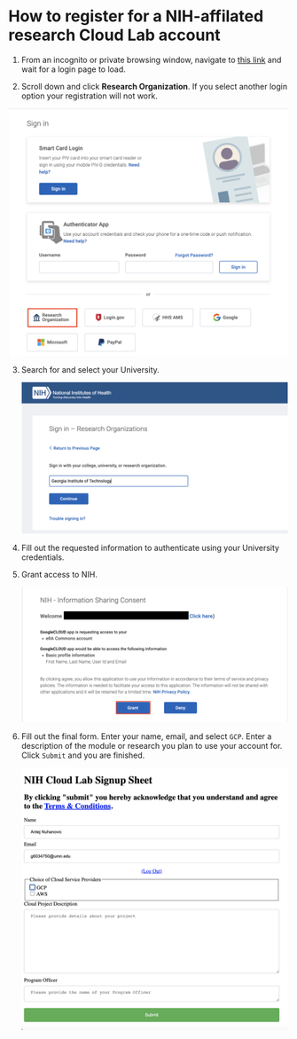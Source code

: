 # How to register for a NIH-affilated research Cloud Lab account

1. From an incognito or private browsing window, navigate to [this link](https://nih-cloudlab.firebaseapp.com/) and wait for a login page to load.

2. Scroll down and click **Research Organization**. If you select another login option your registration will not work.

  ![initial nih login page](/images/1_NIH_login.png)

3. Search for and select your University.

   ![University Search](/images/2_input_university.png)

4. Fill out the requested information to authenticate using your University credentials.

5. Grant access to NIH. 

   ![Grant Access](/images/3_grant_access.png)

6. Fill out the final form. Enter your name, email, and select `GCP`. Enter a description of the module or research you plan to use your account for. Click `Submit` and you are finished.

   ![Final Form](/images/4_final_formv2.png)

